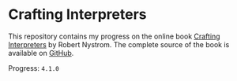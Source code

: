 # Crafting Interpreters

This repository contains my progress on the online book [Crafting Interpreters](https://www.craftinginterpreters.com) by Robert Nystrom. The complete source of the book is available on [GitHub](https://github.com/munificent/craftinginterpreters).


Progress: `4.1.0`

